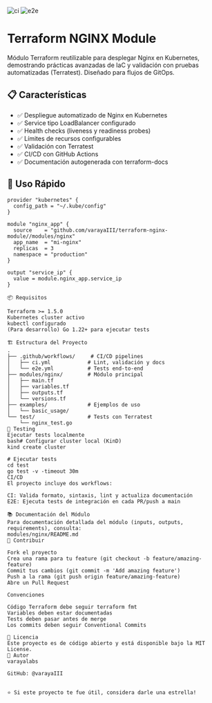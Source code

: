 ![ci](https://github.com/varayaIII/terraform-nginx-module/actions/workflows/ci.yml/badge.svg)
![e2e](https://github.com/varayaIII/terraform-nginx-module/actions/workflows/e2e.yml/badge.svg)

# Terraform NGINX Module

Módulo Terraform reutilizable para desplegar Nginx en Kubernetes, demostrando prácticas avanzadas de IaC y validación con pruebas automatizadas (Terratest). Diseñado para flujos de GitOps.

## 📋 Características

- ✅ Despliegue automatizado de Nginx en Kubernetes
- ✅ Service tipo LoadBalancer configurado
- ✅ Health checks (liveness y readiness probes)
- ✅ Límites de recursos configurables
- ✅ Validación con Terratest
- ✅ CI/CD con GitHub Actions
- ✅ Documentación autogenerada con terraform-docs

## 🚀 Uso Rápido
```hcl
provider "kubernetes" {
  config_path = "~/.kube/config"
}

module "nginx_app" {
  source    = "github.com/varayaIII/terraform-nginx-module//modules/nginx"
  app_name  = "mi-nginx"
  replicas  = 3
  namespace = "production"
}

output "service_ip" {
  value = module.nginx_app.service_ip
}

📦 Requisitos

Terraform >= 1.5.0
Kubernetes cluster activo
kubectl configurado
(Para desarrollo) Go 1.22+ para ejecutar tests

🏗️ Estructura del Proyecto
.
├── .github/workflows/     # CI/CD pipelines
│   ├── ci.yml            # Lint, validación y docs
│   └── e2e.yml           # Tests end-to-end
├── modules/nginx/        # Módulo principal
│   ├── main.tf
│   ├── variables.tf
│   ├── outputs.tf
│   └── versions.tf
├── examples/             # Ejemplos de uso
│   └── basic_usage/
└── test/                 # Tests con Terratest
    └── nginx_test.go
🧪 Testing
Ejecutar tests localmente
bash# Configurar cluster local (KinD)
kind create cluster

# Ejecutar tests
cd test
go test -v -timeout 30m
CI/CD
El proyecto incluye dos workflows:

CI: Valida formato, sintaxis, lint y actualiza documentación
E2E: Ejecuta tests de integración en cada PR/push a main

📚 Documentación del Módulo
Para documentación detallada del módulo (inputs, outputs, requirements), consulta:
modules/nginx/README.md
🤝 Contribuir

Fork el proyecto
Crea una rama para tu feature (git checkout -b feature/amazing-feature)
Commit tus cambios (git commit -m 'Add amazing feature')
Push a la rama (git push origin feature/amazing-feature)
Abre un Pull Request

Convenciones

Código Terraform debe seguir terraform fmt
Variables deben estar documentadas
Tests deben pasar antes de merge
Los commits deben seguir Conventional Commits

📄 Licencia
Este proyecto es de código abierto y está disponible bajo la MIT License.
👤 Autor
varayalabs

GitHub: @varayaIII


⭐️ Si este proyecto te fue útil, considera darle una estrella!
